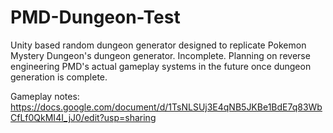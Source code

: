# PMD-Dungeon-Test
Unity based random dungeon generator designed to replicate Pokemon Mystery Dungeon's dungeon generator. Incomplete.
Planning on reverse engineering PMD's actual gameplay systems in the future once dungeon generation is complete. 

Gameplay notes: https://docs.google.com/document/d/1TsNLSUj3E4qNB5JKBe1BdE7q83WbCfLf0QkMI4I_jJ0/edit?usp=sharing
